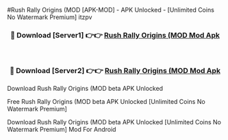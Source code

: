 #Rush Rally Origins (MOD [APK-MOD] - APK Unlocked - [Unlimited Coins No Watermark Premium] itzpv



<div align="center">

<h3>🔴 Download [Server1] 👉👉 <a href="https://momento.my/?title=Rush_Rally_Origins_(MOD">Rush Rally Origins (MOD Mod Apk</a></h3><br>

<h3>🔴 Download [Server2] 👉👉 <a href="https://momento.my/?title=Rush_Rally_Origins_(MOD">Rush Rally Origins (MOD Mod Apk</a></h3>
</div>



Download Rush Rally Origins (MOD beta APK Unlocked

Free Rush Rally Origins (MOD beta APK Unlocked [Unlimited Coins No Watermark Premium]

Download Rush Rally Origins (MOD beta APK Unlocked [Unlimited Coins No Watermark Premium] Mod For Android

